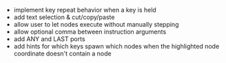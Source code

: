 - implement key repeat behavior when a key is held
- add text selection & cut/copy/paste
- allow user to let nodes execute without manually stepping
- allow optional comma between instruction arguments
- add ANY and LAST ports
- add hints for which keys spawn which nodes when the highlighted node coordinate doesn't contain a node